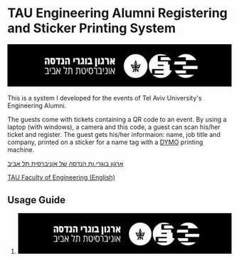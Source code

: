 # TAU Engineering Alumni Registering and Sticker Printing System

![image alt ><](https://raw.githubusercontent.com/EranPer/tauengalumni/main/TAU_facultot_logos-01-handasa.png "ארגון בוגרי.ות הנדסה של אוניברסית תל אביב")

This is a system I developed for the events of Tel Aviv University's Engineering Alumni.

The guests come with tickets containing a QR code to an event. By using a laptop (with windows), a camera and this code, a guest can scan his/her ticket and register. The guest gets his/her informaion: name, job title and company, printed on a sticker for a name tag with a [DYMO](https://www.dymo.com/en_GB/home) printing machine.

[ארגון בוגרי.ות הנדסה של אוניברסית תל אביב](https://engineering.tau.ac.il/tauengalumni)

[TAU Faculty of Engineering (English)](https://en-engineering.tau.ac.il/)

## Usage Guide

1. ![image alt](https://raw.githubusercontent.com/EranPer/tauengalumni/main/TAU_facultot_logos-01-handasa.png "ארגון בוגרי.ות הנדסה של אוניברסית תל אביב")
